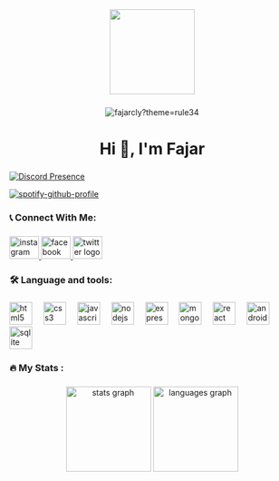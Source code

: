 <div align="center">
  <img height="150" src="https://media0.giphy.com/media/v1.Y2lkPTc5MGI3NjExanFvZzZrMWt6Z3dxdGlwdzJsbWxzbHZyODkwb3RkMHJmMmU2OHk5byZlcD12MV9pbnRlcm5hbF9naWZfYnlfaWQmY3Q9Zw/HscDLzkO8EOTmgkhQP/giphy.gif"  />
</div>

###

<div align="center">
<img src="https://count.getloli.com/get/@fajarcly?theme=rule34" alt="fajarcly?theme=rule34" />
</div>

###

<h1 align="center">Hi 👋, I'm Fajar</h1>

###

[![Discord Presence](https://lanyard.cnrad.dev/api/917498063193518130)](https://discord.com/users/917498063193518130)

[![spotify-github-profile](https://spotify-github-profile.vercel.app/api/view?uid=31ug5cxz6xyxy2x6tlov2eox4ecq&cover_image=true&theme=novatorem&show_offline=false&background_color=262626&interchange=true&bar_color=53b14f&bar_color_cover=true)](https://spotify-github-profile.vercel.app/api/view?uid=31ug5cxz6xyxy2x6tlov2eox4ecq&redirect=true)

###

<h3 align="left">📞 Connect With Me:</h3>

###

<div align="left">
  <a href="https://www.instagram.com/fajar.cly" target="_blank">
<img src="https://raw.githubusercontent.com/maurodesouza/profile-readme-generator/master/src/assets/icons/social/instagram/default.svg" width="52" height="40" alt="instagram logo" />
</a>
<a href="https://www.facebook.com/fajar.clyy" target="_blank">
<img src="https://raw.githubusercontent.com/maurodesouza/profile-readme-generator/master/src/assets/icons/social/facebook/default.svg" width="52" height="40" alt="facebook logo" />
</a>
<a href="https://www.twitter.com/fajar_cly" target="_blank">
<img src="https://raw.githubusercontent.com/maurodesouza/profile-readme-generator/master/src/assets/icons/social/twitter/default.svg" width="52" height="40" alt="twitter logo" />
</a>

</div>

###

<h3 align="left">🛠 Language and tools:</h3>

###

<div align="left">
  <img src="https://cdn.jsdelivr.net/gh/devicons/devicon/icons/html5/html5-original.svg" height="40" alt="html5 logo"  />
  <img width="12" />
  <img src="https://cdn.jsdelivr.net/gh/devicons/devicon/icons/css3/css3-original.svg" height="40" alt="css3 logo"  />
  <img width="12" />
  <img src="https://cdn.jsdelivr.net/gh/devicons/devicon/icons/javascript/javascript-original.svg" height="40" alt="javascript logo"  />
  <img width="12" />
  <img src="https://cdn.jsdelivr.net/gh/devicons/devicon/icons/nodejs/nodejs-original.svg" height="40" alt="nodejs logo"  />
  <img width="12" />
  <img src="https://skillicons.dev/icons?i=express" height="40" alt="express logo"  />
  <img width="12" />
  <img src="https://cdn.jsdelivr.net/gh/devicons/devicon/icons/mongodb/mongodb-original.svg" height="40" alt="mongodb logo"  />
  <img width="12" />
  <img src="https://cdn.jsdelivr.net/gh/devicons/devicon/icons/react/react-original.svg" height="40" alt="react logo"  />
  <img width="12" />
  <img src="https://cdn.jsdelivr.net/gh/devicons/devicon/icons/androidstudio/androidstudio-original.svg" height="40" alt="androidstudio logo"  />
  <img width="12" />
  <img src="https://cdn.jsdelivr.net/gh/devicons/devicon/icons/sqlite/sqlite-original.svg" height="40" alt="sqlite logo"  />
</div>

###

<h3 align="left">🔥   My Stats :</h3>

###

<div align="center">
  <img src="https://github-readme-stats.vercel.app/api?username=FajarCly&hide_title=false&hide_rank=false&show_icons=true&include_all_commits=true&count_private=true&disable_animations=false&theme=dracula&locale=en&hide_border=true&order=1" height="150" alt="stats graph"  />
  <img src="https://github-readme-stats.vercel.app/api/top-langs?username=FajarCly&locale=en&hide_title=false&layout=compact&card_width=320&langs_count=5&theme=tokyonight&hide_border=true&order=2" height="150" alt="languages graph"  />
</div>

###
